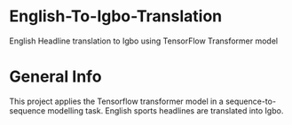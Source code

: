 # English-To-Igbo-Translation
 English Headline translation to Igbo using TensorFlow Transformer model

 # General Info
 This project applies the Tensorflow transformer model in a sequence-to-sequence modelling task. English sports headlines are translated into Igbo.
